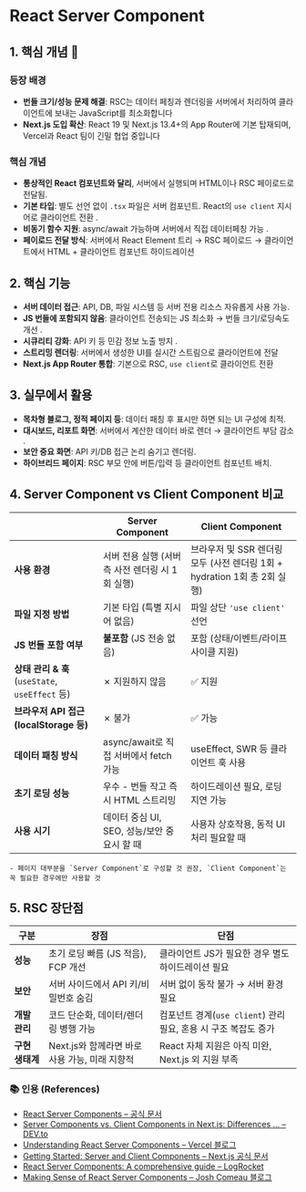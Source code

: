 # React Server Component

## 1. 핵심 개념 🧭

### 등장 배경

- **번들 크기/성능 문제 해결**: RSC는 데이터 페칭과 렌더링을 서버에서 처리하여 클라이언트에 보내는 JavaScript를 최소화합니다
- **Next.js 도입 확산**: React 19 및 Next.js 13.4+의 App Router에 기본 탑재되며, Vercel과 React 팀이 긴밀 협업 중입니다

### 핵심 개념

- **통상적인 React 컴포넌트와 달리**, 서버에서 실행되며 HTML이나 RSC 페이로드로 전달됨.
- **기본 타입**: 별도 선언 없이 `.tsx` 파일은 서버 컴포넌트. React의 `use client` 지시어로 클라이언트 전환 .
- **비동기 함수 지원**: async/await 가능하며 서버에서 직접 데이터페칭 가능 .
- **페이로드 전달 방식**: 서버에서 React Element 트리 → RSC 페이로드 → 클라이언트에서 HTML + 클라이언트 컴포넌트 하이드레이션

## 2. 핵심 기능

- **서버 데이터 접근**: API, DB, 파일 시스템 등 서버 전용 리소스 자유롭게 사용 가능.
- **JS 번들에 포함되지 않음**: 클라이언트 전송되는 JS 최소화 → 번들 크기/로딩속도 개선 .
- **시큐리티 강화**: API 키 등 민감 정보 노출 방지 .
- **스트리밍 렌더링**: 서버에서 생성한 UI를 실시간 스트림으로 클라이언트에 전달
- **Next.js App Router 통합**: 기본으로 RSC, `use client`로 클라이언트 전환

## 3. 실무에서 활용

- **목차형 블로그, 정적 페이지 등**: 데이터 패칭 후 표시만 하면 되는 UI 구성에 최적.
- **대시보드, 리포트 화면**: 서버에서 계산한 데이터 바로 렌더 → 클라이언트 부담 감소 .
- **보안 중요 화면**: API 키/DB 접근 논리 숨기고 렌더링.
- **하이브리드 페이지**: RSC 부모 안에 버튼/입력 등 클라이언트 컴포넌트 배치.

## 4. Server Component vs Client Component 비교

|                                                 | **Server Component**                            | **Client Component**                                                      |
| ----------------------------------------------- | ----------------------------------------------- | ------------------------------------------------------------------------- |
| **사용 환경**                                   | 서버 전용 실행 (서버측 사전 렌더링 시 1회 실행) | 브라우저 및 SSR 렌더링 모두 (사전 렌더링 1회 + hydration 1회 총 2회 실행) |
| **파일 지정 방법**                              | 기본 타입 (특별 지시어 없음)                    | 파일 상단 `'use client'` 선언                                             |
| **JS 번들 포함 여부**                           | **불포함** (JS 전송 없음)                       | 포함 (상태/이벤트/라이프사이클 지원)                                      |
| **상태 관리 & 훅** (`useState`, `useEffect` 등) | ✗ 지원하지 않음                                 | ✅ 지원                                                                   |
| **브라우저 API 접근 (localStorage 등)**         | ✗ 불가                                          | ✅ 가능                                                                   |
| **데이터 패칭 방식**                            | async/await로 직접 서버에서 fetch 가능          | useEffect, SWR 등 클라이언트 훅 사용                                      |
| **초기 로딩 성능**                              | 우수 - 번들 작고 즉시 HTML 스트리밍             | 하이드레이션 필요, 로딩 지연 가능                                         |
| **사용 시기**                                   | 데이터 중심 UI, SEO, 성능/보안 중요시 할 때     | 사용자 상호작용, 동적 UI 처리 필요할 때                                   |

    - 페이지 대부분을 `Server Component`로 구성할 것 권장, `Client Component`는 꼭 필요한 경우에만 사용할 것

## 5. RSC 장단점

| 구분            | 장점                                           | 단점                                                            |
| --------------- | ---------------------------------------------- | --------------------------------------------------------------- |
| **성능**        | 초기 로딩 빠름 (JS 적음), FCP 개선             | 클라이언트 JS가 필요한 경우 별도 하이드레이션 필요              |
| **보안**        | 서버 사이드에서 API 키/비밀번호 숨김           | 서버 없이 동작 불가 → 서버 환경 필요                            |
| **개발 관리**   | 코드 단순화, 데이터/렌더링 병행 가능           | 컴포넌트 경계(`use client`) 관리 필요, 혼용 시 구조 복잡도 증가 |
| **구현 생태계** | Next.js와 함께라면 바로 사용 가능, 미래 지향적 | React 자체 지원은 아직 미완, Next.js 외 지원 부족               |

### 📚 인용 (References)

- [React Server Components – 공식 문서](https://react.dev/reference/rsc/server-components?utm_source=chatgpt.com)
- [Server Components vs. Client Components in Next.js: Differences … – DEV.to](https://dev.to/oskarinmix/server-components-vs-client-components-in-nextjs-differences-pros-and-cons-389f?utm_source=chatgpt.com)
- [Understanding React Server Components – Vercel 블로그](https://vercel.com/blog/understanding-react-server-components?utm_source=chatgpt.com)
- [Getting Started: Server and Client Components – Next.js 공식 문서](https://nextjs.org/docs/app/getting-started/server-and-client-components?utm_source=chatgpt.com)
- [React Server Components: A comprehensive guide – LogRocket](https://blog.logrocket.com/react-server-components-comprehensive-guide/?utm_source=chatgpt.com)
- [Making Sense of React Server Components – Josh Comeau 블로그](https://www.joshwcomeau.com/react/server-components/?utm_source=chatgpt.com)
